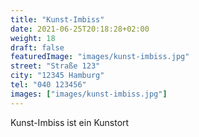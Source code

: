 ```yaml
---
title: "Kunst-Imbiss"
date: 2021-06-25T20:18:28+02:00
weight: 18
draft: false
featuredImage: "images/kunst-imbiss.jpg"
street: "Straße 123"
city: "12345 Hamburg"
tel: "040 123456"
images: ["images/kunst-imbiss.jpg"]
---
```


Kunst-Imbiss ist ein Kunstort
